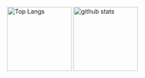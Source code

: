 <!-- ### Hi there 👋 -->

<p align="left"> 
  <img alt="Top Langs" height="150px" src="https://github-readme-stats.vercel.app/api/top-langs/?username=SudoRion&layout=compact&show_icons=true&theme=cobalt" />
  <img alt="github stats" height="150px" src="https://github-readme-stats.vercel.app/api?username=SudoRion&theme=onedark&show_icons=ture" />
</p>

<!--
**SudoRion/SudoRion** is a ✨ _special_ ✨ repository because its `README.md` (this file) appears on your GitHub profile.

Here are some ideas to get you started:

- 🔭 I’m currently working on ...
- 🌱 I’m currently learning ...
- 👯 I’m looking to collaborate on ...
- 🤔 I’m looking for help with ...
- 💬 Ask me about ...
- 📫 How to reach me: ...
- 😄 Pronouns: ...
- ⚡ Fun fact: ...
-->

